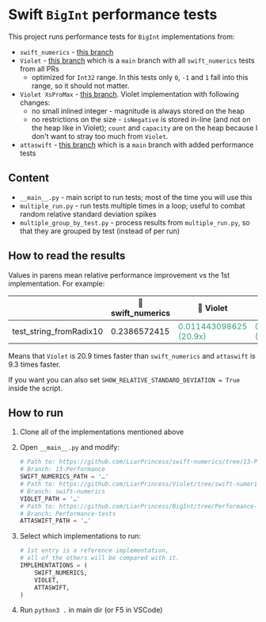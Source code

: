 # Swift `BigInt` performance tests

This project runs performance tests for `BigInt` implementations from:
- `swift_numerics` - [this branch](https://github.com/LiarPrincess/swift-numerics/tree/13-Performance)
- `Violet` - [this branch](https://github.com/LiarPrincess/Violet/tree/swift-numerics) which is a `main` branch with all `swift_numerics` tests from all PRs
  - optimized for `Int32` range. In this tests only `0`, `-1` and `1` fall into this range, so it should not matter.
- `Violet XsProMax` - [this branch](https://github.com/LiarPrincess/Violet-BigInt-XsProMax). Violet implementation with following changes:
  - no small inlined integer - magnitude is always stored on the heap
  - no restrictions on the size - `isNegative` is stored in-line (and not on the heap like in Violet); `count` and `capacity` are on the heap because I don't want to stray too much from `Violet`.
- `attaswift` - [this branch](https://github.com/LiarPrincess/BigInt/tree/Performance-tests) which is a `main` branch with added performance tests

## Content

- `__main__.py` - main script to run tests; most of the time you will use this
- `multiple_run.py` - run tests multiple times in a loop; useful to combat random relative standard deviation spikes
- `multiple_group_by_test.py` - process results from `multiple_run.py`, so that they are grouped by test (instead of per run)

## How to read the results

Values in parens mean relative performance improvement vs the 1st implementation. For example:

|                         | 🐧 swift_numerics | 🐧 Violet                                                  | 🐧 attaswift                                              |
| ----------------------- | ---------------- | --------------------------------------------------------- | -------------------------------------------------------- |
| test_string_fromRadix10 | 0.2386572415     | <span style="color:#39a275">0.011443098625 (20.9x)</span> | <span style="color:#39a275">0.025662900375 (9.3x)</span> |

Means that `Violet` is 20.9 times faster than `swift_numerics` and `attaswift` is 9.3 times faster.

If you want you can also set `SHOW_RELATIVE_STANDARD_DEVIATION = True` inside the script.

## How to run

1. Clone all of the implementations mentioned above
2. Open `__main__.py` and modify:

    ```py
    # Path to: https://github.com/LiarPrincess/swift-numerics/tree/13-Performance
    # Branch: 13-Performance
    SWIFT_NUMERICS_PATH = '…'
    # Path to: https://github.com/LiarPrincess/Violet/tree/swift-numerics
    # Branch: swift-numerics
    VIOLET_PATH = '…'
    # Path to: https://github.com/LiarPrincess/BigInt/tree/Performance-tests
    # Branch: Performance-tests
    ATTASWIFT_PATH = '…'
    ```

3. Select which implementations to run:

    ```py
    # 1st entry is a reference implementation,
    # all of the others will be compared with it.
    IMPLEMENTATIONS = (
        SWIFT_NUMERICS,
        VIOLET,
        ATTASWIFT,
    )
    ```

4. Run `python3 .` in main dir (or F5 in VSCode)
